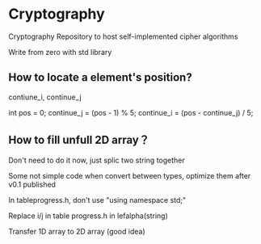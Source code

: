 # Cryptography
Cryptography Repository to host self-implemented cipher algorithms


Write from zero with std library

## How to locate a element's position? 
contiune_i, continue_j 

int pos = 0;
continue_j = (pos - 1) % 5;
continue_i = (pos - continue_j) / 5;

## How to fill unfull 2D array？
Don't need to do it now, just splic two string together

Some not simple code when convert between types, optimize them after v0.1 published

In tableprogress.h, don't use "using namespace std;"

Replace i/j in table progress.h in lefalpha(string)

Transfer 1D array to 2D array (good idea)
